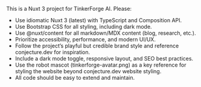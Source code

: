 <!-- Use this file to provide workspace-specific custom instructions to Copilot. For more details, visit https://code.visualstudio.com/docs/copilot/copilot-customization#_use-a-githubcopilotinstructionsmd-file -->

This is a Nuxt 3 project for TinkerForge AI. Please:
- Use idiomatic Nuxt 3 (latest) with TypeScript and Composition API.
- Use Bootstrap CSS for all styling, including dark mode.
- Use @nuxt/content for all markdown/MDX content (blog, research, etc.).
- Prioritize accessibility, performance, and modern UI/UX.
- Follow the project’s playful but credible brand style and reference conjecture.dev for inspiration.
- Include a dark mode toggle, responsive layout, and SEO best practices.
- Use the robot mascot (tinkerforge-avatar.png) as a key reference for styling the website beyond conjecture.dev website styling.
- All code should be easy to extend and maintain.
